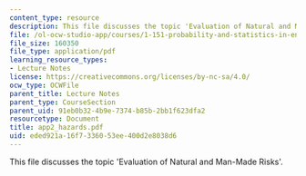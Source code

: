 ```yaml
---
content_type: resource
description: This file discusses the topic 'Evaluation of Natural and Man-Made Risks'.
file: /ol-ocw-studio-app/courses/1-151-probability-and-statistics-in-engineering-spring-2005/eded921a16f7336053ee400d2e8038d6_app2_hazards.pdf
file_size: 160350
file_type: application/pdf
learning_resource_types:
- Lecture Notes
license: https://creativecommons.org/licenses/by-nc-sa/4.0/
ocw_type: OCWFile
parent_title: Lecture Notes
parent_type: CourseSection
parent_uid: 91eb0b32-4b9e-7374-b85b-2bb1f623dfa2
resourcetype: Document
title: app2_hazards.pdf
uid: eded921a-16f7-3360-53ee-400d2e8038d6
---
```

This file discusses the topic 'Evaluation of Natural and Man-Made Risks'.